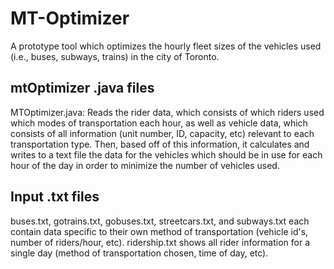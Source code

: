 # MT-Optimizer
A prototype tool which optimizes the hourly fleet sizes of the vehicles used (i.e., buses, subways, trains) in the city of Toronto.

## mtOptimizer .java files
MTOptimizer.java: Reads the rider data, which consists of which riders used which modes of transportation each hour, as well as vehicle data, which consists of all information (unit number, ID, capacity, etc) relevant to each transportation type. Then, based off of this information, it calculates and writes to a text file the data for the vehicles which should be in use for each hour of the day in order to minimize the number of vehicles used.

## Input .txt files
buses.txt, gotrains.txt, gobuses.txt, streetcars.txt, and subways.txt each contain data specific to their own method of transportation (vehicle id's, number of riders/hour, etc).
ridership.txt shows all rider information for a single day (method of transportation chosen, time of day, etc).
